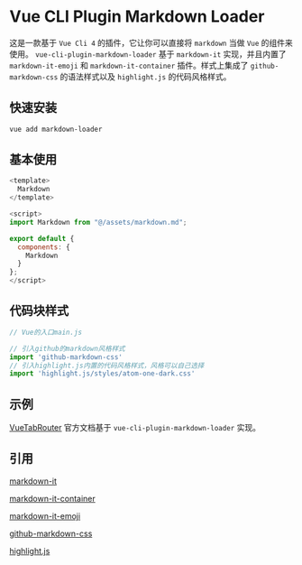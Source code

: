 # Vue CLI Plugin Markdown Loader

这是一款基于 `Vue Cli 4` 的插件，它让你可以直接将 `markdown` 当做 `Vue` 的组件来使用。
`vue-cli-plugin-markdown-loader` 基于 `markdown-it` 实现，并且内置了 `markdown-it-emoji` 和 `markdown-it-container` 插件。样式上集成了 `github-markdown-css` 的语法样式以及 `highlight.js` 的代码风格样式。

## 快速安装

```bash
vue add markdown-loader
```

## 基本使用
```javascript
<template>
  Markdown
</template>

<script>
import Markdown from "@/assets/markdown.md";

export default {
  components: {
    Markdown
  }
};
</script>
```

<!-- >请注意：容器上的 `class="markdown-body"` 是必须的，因为这是 `github-markdown-css` 的样式容器类名。 -->

## 代码块样式

```javascript
// Vue的入口main.js

// 引入github的markdown风格样式
import 'github-markdown-css'
// 引入highlight.js内置的代码风格样式，风格可以自己选择
import 'highlight.js/styles/atom-one-dark.css'
```

## 示例

[VueTabRouter](http://vue-tab-router.styzy.cn) 官方文档基于 `vue-cli-plugin-markdown-loader` 实现。

## 引用

[markdown-it](https://github.com/markdown-it/markdown-it)

[markdown-it-container](https://github.com/markdown-it/markdown-it-container)

[markdown-it-emoji](https://github.com/markdown-it/markdown-it-emoji)

[github-markdown-css](https://github.com/sindresorhus/github-markdown-css)

[highlight.js](https://github.com/highlightjs/highlight.js)